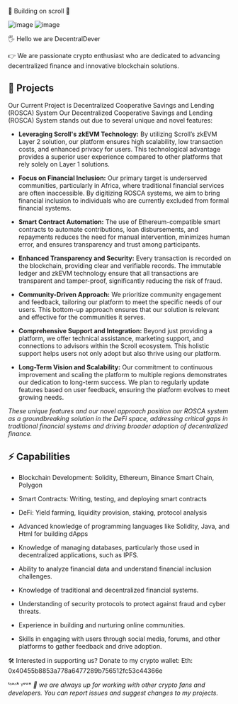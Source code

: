 📜 Building on scroll 📜
 
 ![image](https://github.com/user-attachments/assets/67fae144-2a73-4869-a82f-f930cae95605)  ![image](https://github.com/user-attachments/assets/ab0f74c7-b671-45d5-875b-f42c211b2c88) 

🖐 Hello we are DecentralDever 

👉 We are passionate crypto enthusiast who are dedicated to advancing decentralized finance and innovative blockchain solutions. 

 ## 📝 Projects ##  

Our Current Project is Decentralized Cooperative Savings and Lending (ROSCA) System
Our Decentralized Cooperative Savings and Lending (ROSCA) System stands out due to several unique and novel features:

- **Leveraging Scroll's zkEVM Technology:** 
  By utilizing Scroll’s zkEVM Layer 2 solution, our platform ensures high scalability, low transaction costs, and enhanced privacy for users. This technological advantage provides a superior user experience compared to other platforms that rely solely on Layer 1 solutions.

- **Focus on Financial Inclusion:** 
  Our primary target is underserved communities, particularly in Africa, where traditional financial services are often inaccessible. By digitizing ROSCA systems, we aim to bring financial inclusion to individuals who are currently excluded from formal financial systems.

- **Smart Contract Automation:** 
  The use of Ethereum-compatible smart contracts to automate contributions, loan disbursements, and repayments reduces the need for manual intervention, minimizes human error, and ensures transparency and trust among participants.

- **Enhanced Transparency and Security:** 
  Every transaction is recorded on the blockchain, providing clear and verifiable records. The immutable ledger and zkEVM technology ensure that all transactions are transparent and tamper-proof, significantly reducing the risk of fraud.

- **Community-Driven Approach:** 
  We prioritize community engagement and feedback, tailoring our platform to meet the specific needs of our users. This bottom-up approach ensures that our solution is relevant and effective for the communities it serves.

- **Comprehensive Support and Integration:** 
  Beyond just providing a platform, we offer technical assistance, marketing support, and connections to advisors within the Scroll ecosystem. This holistic support helps users not only adopt but also thrive using our platform.

- **Long-Term Vision and Scalability:** 
  Our commitment to continuous improvement and scaling the platform to multiple regions demonstrates our dedication to long-term success. We plan to regularly update features based on user feedback, ensuring the platform evolves to meet growing needs.

*These unique features and our novel approach position our ROSCA system as a groundbreaking solution in the DeFi space, addressing critical gaps in traditional financial systems and driving broader adoption of decentralized finance.*

 ## ⚡ Capabilities

   - Blockchain Development: Solidity, Ethereum, Binance Smart Chain, Polygon
   - Smart Contracts: Writing, testing, and deploying smart contracts
   - DeFi: Yield farming, liquidity provision, staking, protocol analysis

   - Advanced knowledge of programming languages like Solidity, Java, and Html for building dApps

   - Knowledge of managing databases, particularly those used in decentralized applications, such as IPFS.

   - Ability to analyze financial data and understand financial inclusion challenges.
   - Knowledge of traditional and decentralized financial systems.

   - Understanding of security protocols to protect against fraud and cyber threats.

   - Experience in building and nurturing online communities.
   - Skills in engaging with users through social media, forums, and other platforms to gather feedback and drive adoption.
     
  
  🛠️ Interested in supporting us? 
  Donate to my crypto wallet:
  Eth: 0x40455b8853a778a6477289b756512fc53c44366e



ᵗᑋᵃᐢᵏ ᵞᵒᵘ* 
*💫 we are always up for working with other crypto fans and developers. You can report issues and suggest changes to my projects.*

